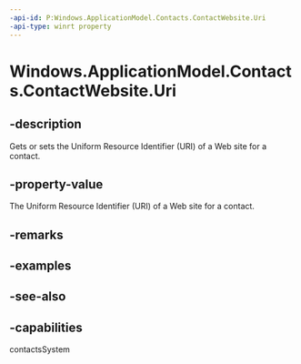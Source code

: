 ```yaml
---
-api-id: P:Windows.ApplicationModel.Contacts.ContactWebsite.Uri
-api-type: winrt property
---
```


<!-- Property syntax
public Windows.Foundation.Uri Uri { get;  set; }
-->

# Windows.ApplicationModel.Contacts.ContactWebsite.Uri

## -description
Gets or sets the Uniform Resource Identifier (URI) of a Web site for a contact.

## -property-value
The Uniform Resource Identifier (URI) of a Web site for a contact.

## -remarks

## -examples

## -see-also

## -capabilities
contactsSystem
